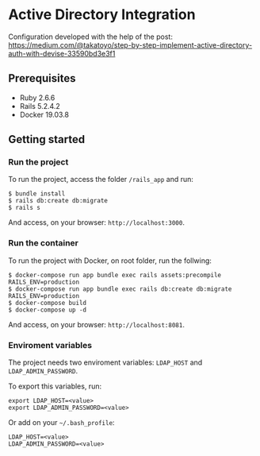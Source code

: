 # Active Directory Integration

Configuration developed with the help of the post: https://medium.com/@takatoyo/step-by-step-implement-active-directory-auth-with-devise-33590bd3e3f1

## Prerequisites

- Ruby 2.6.6
- Rails 5.2.4.2
- Docker 19.03.8

## Getting started

### Run the project

To run the project, access the folder `/rails_app` and run:

```
$ bundle install
$ rails db:create db:migrate
$ rails s
```

And access, on your browser: `http://localhost:3000`.

### Run the container

To run the project with Docker, on root folder, run the follwing:

```
$ docker-compose run app bundle exec rails assets:precompile RAILS_ENV=production
$ docker-compose run app bundle exec rails db:create db:migrate RAILS_ENV=production
$ docker-compose build
$ docker-compose up -d
```

And access, on your browser: `http://localhost:8081`.

### Enviroment variables

The project needs two enviroment variables: `LDAP_HOST` and `LDAP_ADMIN_PASSWORD`.

To export this variables, run:

```
export LDAP_HOST=<value>
export LDAP_ADMIN_PASSWORD=<value>
```

Or add on your `~/.bash_profile`:

```
LDAP_HOST=<value>
LDAP_ADMIN_PASSWORD=<value>
```
